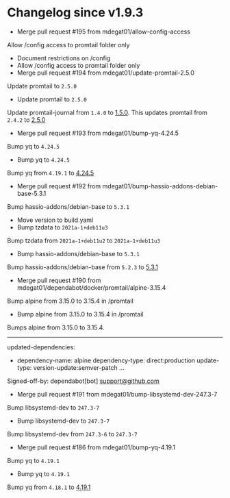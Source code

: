 # Changelog since v1.9.3
- Merge pull request #195 from mdegat01/allow-config-access

Allow /config access to promtail folder only 
- Document restrictions on /config 
- Allow /config access to promtail folder only 
- Merge pull request #194 from mdegat01/update-promtail-2.5.0

Update promtail to `2.5.0` 
- Update promtail to `2.5.0`

Update promtail-journal from `1.4.0` to [1.5.0](https://github.com/mdegat01/promtail-journal/releases/tag/v1.5.0). This updates promtail from `2.4.2` to [2.5.0](https://github.com/grafana/loki/releases/tag/v2.5.0) 
- Merge pull request #193 from mdegat01/bump-yq-4.24.5

Bump yq to `4.24.5` 
- Bump yq to `4.24.5`

Bump yq from `4.19.1` to [4.24.5](https://github.com/mikefarah/yq/releases/tag/v4.24.5) 
- Merge pull request #192 from mdegat01/bump-hassio-addons-debian-base-5.3.1

Bump hassio-addons/debian-base to `5.3.1` 
- Move version to build.yaml 
- Bump tzdata to `2021a-1+deb11u3`

Bump tzdata from `2021a-1+deb11u2` to `2021a-1+deb11u3` 
- Bump hassio-addons/debian-base to `5.3.1`

Bump hassio-addons/debian-base from `5.2.3` to [5.3.1](https://github.com/hassio-addons/addon-debian-base/releases/tag/v5.3.1) 
- Merge pull request #190 from mdegat01/dependabot/docker/promtail/alpine-3.15.4

Bump alpine from 3.15.0 to 3.15.4 in /promtail 
- Bump alpine from 3.15.0 to 3.15.4 in /promtail

Bumps alpine from 3.15.0 to 3.15.4.

---
updated-dependencies:
- dependency-name: alpine
  dependency-type: direct:production
  update-type: version-update:semver-patch
...

Signed-off-by: dependabot[bot] <support@github.com> 
- Merge pull request #191 from mdegat01/bump-libsystemd-dev-247.3-7

Bump libsystemd-dev to `247.3-7` 
- Bump libsystemd-dev to `247.3-7`

Bump libsystemd-dev from `247.3-6` to `247.3-7` 
- Merge pull request #186 from mdegat01/bump-yq-4.19.1

Bump yq to `4.19.1` 
- Bump yq to `4.19.1`

Bump yq from `4.18.1` to [4.19.1](https://github.com/mikefarah/yq/releases/tag/v4.19.1) 
